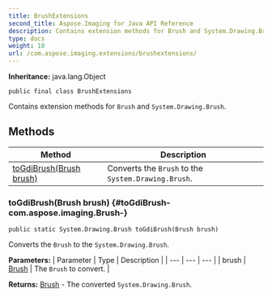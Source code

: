 ```yaml
---
title: BrushExtensions
second_title: Aspose.Imaging for Java API Reference
description: Contains extension methods for Brush and System.Drawing.Brush.
type: docs
weight: 10
url: /com.aspose.imaging.extensions/brushextensions/
---
```

**Inheritance:**
java.lang.Object
```
public final class BrushExtensions
```

Contains extension methods for `Brush` and `System.Drawing.Brush`.
## Methods

| Method | Description |
| --- | --- |
| [toGdiBrush(Brush brush)](#toGdiBrush-com.aspose.imaging.Brush-) | Converts the `Brush` to the `System.Drawing.Brush`. |
### toGdiBrush(Brush brush) {#toGdiBrush-com.aspose.imaging.Brush-}
```
public static System.Drawing.Brush toGdiBrush(Brush brush)
```


Converts the `Brush` to the `System.Drawing.Brush`.

**Parameters:**
| Parameter | Type | Description |
| --- | --- | --- |
| brush | [Brush](../../com.aspose.imaging/brush) | The `Brush` to convert. |

**Returns:**
[Brush](../../com.aspose.ms.system.drawing/brush) - The converted `System.Drawing.Brush`.
